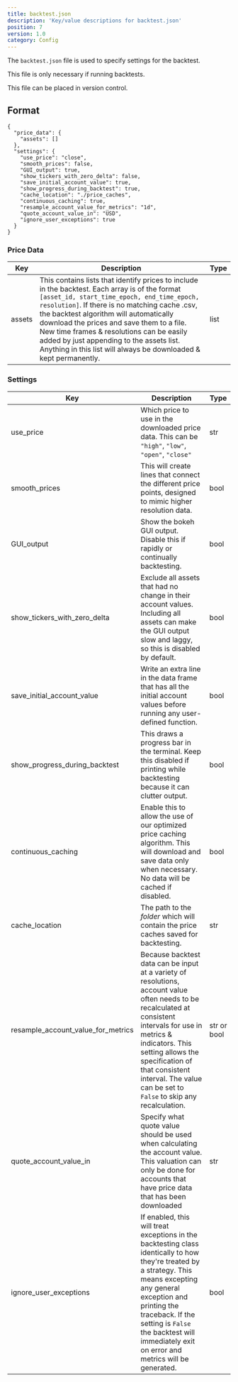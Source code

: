 ```yaml
---
title: backtest.json
description: 'Key/value descriptions for backtest.json'
position: 7
version: 1.0
category: Config
---
```


The `backtest.json` file is used to specify settings for the backtest. 

This file is only necessary if running backtests.

This file can be placed in version control.

## Format

```json[backtest.json]
{
  "price_data": {
    "assets": []
  },
  "settings": {
    "use_price": "close",
    "smooth_prices": false,
    "GUI_output": true,
    "show_tickers_with_zero_delta": false,
    "save_initial_account_value": true,
    "show_progress_during_backtest": true,
    "cache_location": "./price_caches",
    "continuous_caching": true,
    "resample_account_value_for_metrics": "1d",
    "quote_account_value_in": "USD",
    "ignore_user_exceptions": true
  }
}
```

### Price Data

| Key    | Description                                                  | Type |
| ------ | ------------------------------------------------------------ | ---- |
| assets | This contains lists that identify prices to include in the backtest. Each array is of the format `[asset_id, start_time_epoch, end_time_epoch, resolution]`. If there is no matching cache .csv, the backtest algorithm will automatically download the prices and save them to a file. New time frames & resolutions can be easily added by just appending to the assets list. Anything in this list will always be downloaded & kept permanently. | list |

### Settings

| Key                                | Description                                                  | Type        |
| ---------------------------------- | ------------------------------------------------------------ | ----------- |
| use_price                          | Which price to use in the downloaded price data. This can be `"high"`, `"low"`, `"open"`, `"close"` | str         |
| smooth_prices                      | This will create lines that connect the different price points, designed to mimic higher resolution data. | bool        |
| GUI_output                         | Show the bokeh GUI output. Disable this if rapidly or continually backtesting. | bool        |
| show_tickers_with_zero_delta       | Exclude all assets that had no change in their account values. Including all assets can make the GUI output slow and laggy, so this is disabled by default. | bool        |
| save_initial_account_value         | Write an extra line in the data frame that has all the initial account values before running any user-defined function. | bool        |
| show_progress_during_backtest      | This draws a progress bar in the terminal. Keep this disabled if printing while backtesting because it can clutter output. | bool        |
| continuous_caching                 | Enable this to allow the use of our optimized price caching algorithm. This will download and save data only when necessary. No data will be cached if disabled. | bool        |
| cache_location                     | The path to the *folder* which will contain the price caches saved for backtesting. | str         |
| resample_account_value_for_metrics | Because backtest data can be input at a variety of resolutions, account value often needs to be recalculated at consistent intervals for use in metrics & indicators. This setting allows the specification of that consistent interval. The value can be set to `False` to skip any recalculation. | str or bool |
| quote_account_value_in             | Specify what quote value should be used when calculating the account value. This valuation can only be done for accounts that have price data that has been downloaded | str         |
| ignore_user_exceptions             | If enabled, this will treat exceptions in the backtesting class identically to how they're treated by a strategy. This means excepting any general exception and printing the traceback. If the setting is `False` the backtest will immediately exit on error and metrics will be generated. | bool        |

